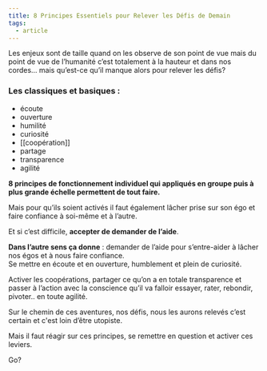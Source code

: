```yaml
---
title: 8 Principes Essentiels pour Relever les Défis de Demain
tags:
  - article
---
```

Les enjeux sont de taille quand on les observe de son point de vue mais du point de vue de l’humanité c’est totalement à la hauteur et dans nos cordes… mais qu’est-ce qu’il manque alors pour relever les défis?  
  
### Les classiques et basiques :  
- écoute  
- ouverture  
- humilité  
- curiosité  
- [[coopération]]  
- partage  
- transparence  
- agilité
  
**8 principes de fonctionnement individuel qui appliqués en groupe puis à plus grande échelle permettent de tout faire.**  
  
Mais pour qu’ils soient activés il faut également lâcher prise sur son égo et faire confiance à soi-même et à l’autre.  
  
Et si c’est difficile, **accepter de demander de l’aide**.  
  
**Dans l’autre sens ça donne** : demander de l’aide pour s’entre-aider à lâcher nos égos et à nous faire confiance.  
Se mettre en écoute et en ouverture, humblement et plein de curiosité.  
  
Activer les coopérations, partager ce qu’on a en totale transparence et passer à l’action avec la conscience qu’il va falloir essayer, rater, rebondir, pivoter.. en toute agilité.  
  
Sur le chemin de ces aventures, nos défis, nous les aurons relevés c’est certain et c'est loin d’être utopiste.  
  
Mais il faut réagir sur ces principes, se remettre en question et activer ces leviers.  
  
Go?